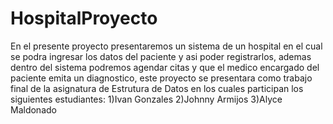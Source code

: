 # HospitalProyecto
En el presente proyecto presentaremos un sistema de un hospital en el cual se podra ingresar los datos del paciente y asi poder registrarlos, ademas dentro del sistema podremos
agendar citas y que el medico encargado del paciente emita un diagnostico, este proyecto se presentara como trabajo final de la asignatura de Estrutura de Datos
en los cuales participan los siguientes estudiantes:
1)Ivan Gonzales
2)Johnny Armijos
3)Alyce Maldonado
